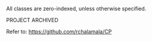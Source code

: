 All classes are zero-indexed, unless otherwise specified.

PROJECT ARCHIVED

Refer to: https://github.com/rchalamala/CP
